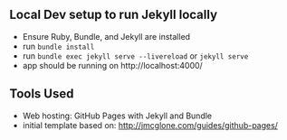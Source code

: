 ## Local Dev setup to run Jekyll locally

- Ensure Ruby, Bundle, and Jekyll are installed
- run `bundle install`
- run `bundle exec jekyll serve --livereload` or `jekyll serve`
- app should be running on http://localhost:4000/

## Tools Used
- Web hosting: GitHub Pages with Jekyll and Bundle
- initial template based on: http://jmcglone.com/guides/github-pages/